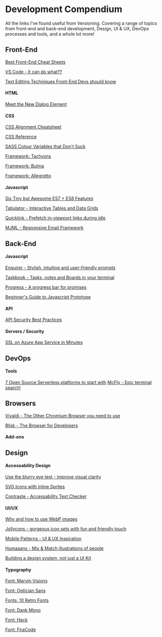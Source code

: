 # Development Compendium
All the links I've found useful from Versioning. Covering a range of topics from front-end and back-end development, Design, UI & UX, DevOps processes and tools, and a whole lot more!

## Front-End

[Best Front-End Cheat Sheets][28]

[VS Code - It can do what??][29]

[Text Editing Techniques Front-End Devs should know][37]

#### HTML

[Meet the New Dialog Element][1]

#### CSS

[CSS Alignment Cheatsheet][2]

[CSS Reference][3]

[SASS Colour Variables that Don't Suck][22]

[Framework: Tachyons][31]

[Framework: Bulma][32]

[Framework: Allegretto][33]

#### Javascript

[Six Tiny but Awesome ES7 + ES8 Features][4]

[Tabulator - Interactive Tables and Data Grids][13]

[Quicklink - Prefetch in-viewport links during idle][23]

[MJML - Responsive Email Framework][27]

## Back-End

#### Javascript

[Enquirer - Stylish, intuitive and user-friendly prompts][5]

[Taskbook - Tasks, notes and Boards in your terminal][6]

[Progress - A progress bar for promises][9]

[Beginner's Guide to Javascript Prototype][11]

#### API

[API Security Best Practices][7]

#### Servers / Security

[SSL on Azure App Service in Minutes][34]

## DevOps

#### Tools

[7 Open Source Serverless platforms to start with][12]
[McFly - Epic terminal search!][19]

## Browsers

[Vivaldi - The Other Chromium Browser you need to use][17]

[Blisk - The Browser for Developers][18]

#### Add-ons

## Design

#### Accessability Design

[Use the blurry eye test - improve visual clarity][8]

[SVG Icons with inline Sprites][26]

[Contraste - Accessability Text Checker][38]

#### UI/UX

[Why and how to use WebP images][10]

[Jollycons - gorgeous icon sets with fun and friendly touch][14]

[Mobile Patterns - UI & UX Inspiration][16]

[Humaaans - Mix & Match illustrations of people][21]

[Building a design system, not just a UI Kit][24]

#### Typography

[Font: Marvin Visions][15]

[Font: Optician Sans][20]

[Fonts: 10 Retro Fonts][25]

[Font: Dank Mono][30]

[Font: Hack][35]

[Font: FiraCode][36]

[1]: https://keithjgrant.com/posts/2018/01/meet-the-new-dialog-element/ "Meet the New Dialog Element"
[2]: http://patrickbrosset.com/lab/2018-01-10-css-alignment-cheatsheet/ "CSS Alignment Cheatsheet"
[3]: https://cssreference.io/ "CSS Reference"
[4]: https://davidwalsh.name/es7-es8-features "Six Tiny but Awesome ES7 + ES8 Features"
[5]: https://github.com/enquirer/enquirer "Stylish user-friendly prompts"
[6]: https://github.com/klaussinani/taskbook "taskbook - tasks and notes in command line"
[7]: https://github.com/GitGuardian/APISecurityBestPractices/blob/master/Leak%20Mitigation%20Checklist.md "Api security best practice"
[8]: https://github.com/GitGuardian/APISecurityBestPractices/blob/master/Leak%20Mitigation%20Checklist.md "Use the blurry eye test in design"
[9]: https://www.npmjs.com/package/progress-estimator "Progress - estimator for promises"
[10]: https://bitsofco.de/why-and-how-to-use-webp-images-today/ "Why and how to use WebP images"
[11]: https://tylermcginnis.com/beginners-guide-to-javascript-prototype/ "Beginner's Guide to JS Prototype"
[12]: https://tylermcginnis.com/beginners-guide-to-javascript-prototype/ "7 open source serverless platforms"
[13]: https://github.com/olifolkerd/tabulator "tabulator interactive tables and data grids"
[14]: https://www.jollycons.com/ "Jollycons - gorgeous icons"
[15]: https://www.readvisions.com/marvin "Font: Marvin Visions"
[16]: https://www.mobile-patterns.com/ "Mobile Patterns"
[17]: https://vivaldi.com/ "Vivaldi Browser"
[18]: https://blisk.io/ "Blisk Browser"
[19]: https://github.com/cantino/mcfly "Mcfly"
[20]: https://optician-sans.com/ "Optician sans"
[21]: https://www.humaaans.com/ "Humaaans"
[22]: https://davidwalsh.name/sass-color-variables-dont-suck "SASS Colour variabiles"
[23]: https://github.com/GoogleChromeLabs/quicklink "Quicklink"
[24]: https://uxdesign.cc/a-design-system-not-just-a-ui-kit-e3c8aaed0c98 "Building a Design System"
[25]: https://speckyboy.com/free-retro-fonts/ "10 Free Retro Fonts"
[26]: https://www.24a11y.com/2018/accessible-svg-icons-with-inline-sprites/ "SVG Icons with inline sprites"
[27]: https://mjml.io/ "mjml - responsive email framework"
[28]: https://medium.freecodecamp.org/modern-frontend-hacking-cheatsheets-df9c2566c72a "Front-end Cheatsheets"
[29]: https://vscodecandothat.com/ "Visual Studio Code can do what??"
[30]: https://dank.sh/ "Fonts: Dank Mono"
[31]: http://tachyons.io/ "Tachyons CSS Framework"
[32]: https://bulma.io/ "Bulma CSS Framework"
[33]: https://allegretto.herokuapp.com "Allegretto CSS Framework"
[34]: https://www.hanselman.com/blog/SecuringAnAzureAppServiceWebsiteUnderSSLInMinutesWithLetsEncrypt.aspx "SSL on Azure App service in minutes"
[35]: https://sourcefoundry.org/hack/ "Font: Hack"
[36]: https://github.com/tonsky/FiraCode "Font: FiraCode"
[37]: https://benfrain.com/text-editing-techniques-every-front-end-developer-should-know/ "Text Editing Techniques Front-End Devs should know"
[38]: https://contrasteapp.com/ "Contrast App"